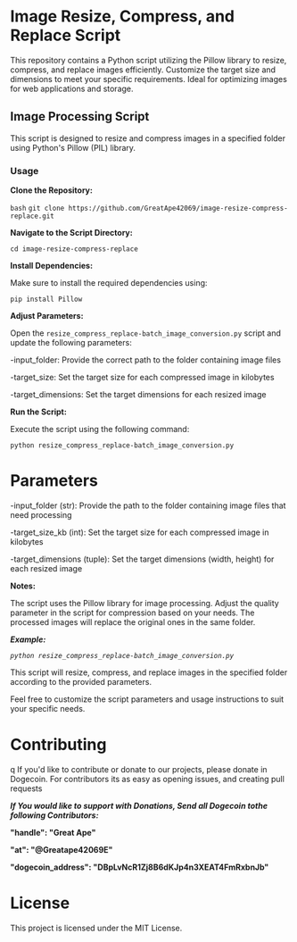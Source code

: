 # Image Resize, Compress, and Replace Script

This repository contains a Python script utilizing the Pillow library to resize, compress, and replace images efficiently. Customize the target size and dimensions to meet your specific requirements. Ideal for optimizing images for web applications and storage.

## Image Processing Script

This script is designed to resize and compress images in a specified folder using Python's Pillow (PIL) library.

### Usage

**Clone the Repository:**

```bash```
`git clone https://github.com/GreatApe42069/image-resize-compress-replace.git`

**Navigate to the Script Directory:**

`cd image-resize-compress-replace`

**Install Dependencies:**

Make sure to install the required dependencies using:

`pip install Pillow`

**Adjust Parameters:**

Open the `resize_compress_replace-batch_image_conversion.py` script and update the following parameters:

-input_folder: Provide the correct path to the folder containing image files

-target_size: Set the target size for each compressed image in kilobytes

-target_dimensions: Set the target dimensions for each resized image

**Run the Script:**

Execute the script using the following command:

`python resize_compress_replace-batch_image_conversion.py`

# Parameters

-input_folder (str): Provide the path to the folder containing image files that need processing

-target_size_kb (int): Set the target size for each compressed image in kilobytes

-target_dimensions (tuple): Set the target dimensions (width, height) for each resized image

**Notes:**

The script uses the Pillow library for image processing.
Adjust the quality parameter in the script for compression based on your needs.
The processed images will replace the original ones in the same folder.

***Example:***

*`python resize_compress_replace-batch_image_conversion.py`*

This script will resize, compress, and replace images in the specified folder according to the provided parameters.

Feel free to customize the script parameters and usage instructions to suit your specific needs.



# Contributing
q
If you'd like to contribute or donate to our projects, please donate in Dogecoin. For contributors its as easy as opening issues, and creating pull requests


***If You would like to support with Donations, Send all Dogecoin tothe following Contributors:***

**"handle": "Great Ape"** 

**"at": "@Greatape42069E"** 

**"dogecoin_address": "DBpLvNcR1Zj8B6dKJp4n3XEAT4FmRxbnJb"**

# License
This project is licensed under the MIT License.


